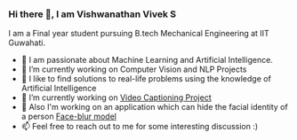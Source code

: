 ### Hi there 👋, I am Vishwanathan Vivek S


<!-- **vviveks/vviveks** is a ✨ _special_ ✨ repository because its `README.md` (this file) appears on your GitHub profile. -->

<!-- Here are some ideas to get you started: -->

I am a Final year student pursuing B.tech Mechanical Engineering at IIT Guwahati.

- 🔭 I am passionate about Machine Learning and Artificial Intelligence.
- 🌱 I’m currently working on Computer Vision and NLP Projects
- 👯 I like to find solutions to real-life problems using the knowledge of Artificial Intelligence
- 🤔 I’m currently working on [Video Captioning Project](https://github.com/vviveks/Video-Captioning-Project)
- 💬 Also I'm working on an application which can hide the facial identity of a person [Face-blur model](https://github.com/vviveks/BlurFace)
- 📫 Feel free to reach out to me for some interesting discussion :)


